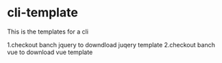 # cli-template
This is the templates for a cli

1.checkout banch jquery to downdload juqery template
2.checkout banch vue to download vue template



